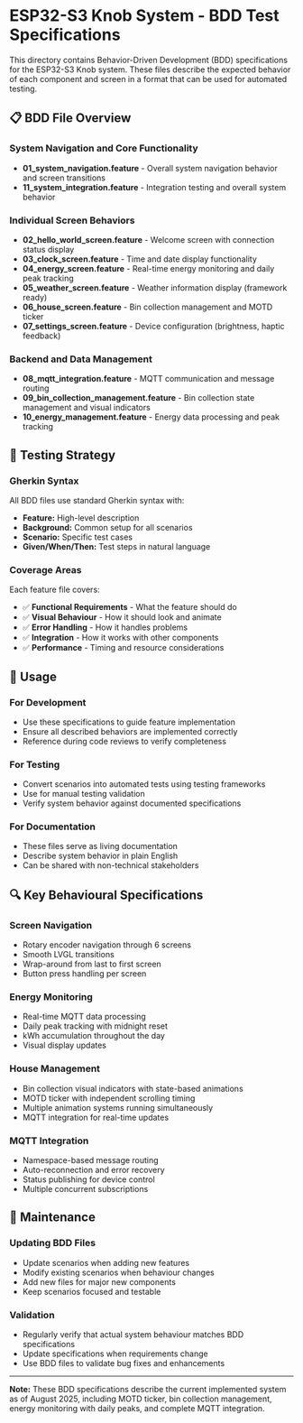 # ESP32-S3 Knob System - BDD Test Specifications

This directory contains Behavior-Driven Development (BDD) specifications for the ESP32-S3 Knob system. These files describe the expected behavior of each component and screen in a format that can be used for automated testing.

## 📋 BDD File Overview

### System Navigation and Core Functionality
- **01_system_navigation.feature** - Overall system navigation behavior and screen transitions
- **11_system_integration.feature** - Integration testing and overall system behavior

### Individual Screen Behaviors  
- **02_hello_world_screen.feature** - Welcome screen with connection status display
- **03_clock_screen.feature** - Time and date display functionality
- **04_energy_screen.feature** - Real-time energy monitoring and daily peak tracking
- **05_weather_screen.feature** - Weather information display (framework ready)
- **06_house_screen.feature** - Bin collection management and MOTD ticker
- **07_settings_screen.feature** - Device configuration (brightness, haptic feedback)

### Backend and Data Management
- **08_mqtt_integration.feature** - MQTT communication and message routing
- **09_bin_collection_management.feature** - Bin collection state management and visual indicators
- **10_energy_management.feature** - Energy data processing and peak tracking

## 🎯 Testing Strategy

### Gherkin Syntax
All BDD files use standard Gherkin syntax with:
- **Feature:** High-level description
- **Background:** Common setup for all scenarios
- **Scenario:** Specific test cases
- **Given/When/Then:** Test steps in natural language

### Coverage Areas
Each feature file covers:
- ✅ **Functional Requirements** - What the feature should do
- ✅ **Visual Behaviour** - How it should look and animate
- ✅ **Error Handling** - How it handles problems
- ✅ **Integration** - How it works with other components
- ✅ **Performance** - Timing and resource considerations

## 🚀 Usage

### For Development
- Use these specifications to guide feature implementation
- Ensure all described behaviors are implemented correctly
- Reference during code reviews to verify completeness

### For Testing
- Convert scenarios into automated tests using testing frameworks
- Use for manual testing validation
- Verify system behavior against documented specifications

### For Documentation
- These files serve as living documentation
- Describe system behavior in plain English
- Can be shared with non-technical stakeholders

## 🔍 Key Behavioural Specifications

### Screen Navigation
- Rotary encoder navigation through 6 screens
- Smooth LVGL transitions
- Wrap-around from last to first screen
- Button press handling per screen

### Energy Monitoring
- Real-time MQTT data processing
- Daily peak tracking with midnight reset
- kWh accumulation throughout the day
- Visual display updates

### House Management
- Bin collection visual indicators with state-based animations
- MOTD ticker with independent scrolling timing
- Multiple animation systems running simultaneously
- MQTT integration for real-time updates

### MQTT Integration
- Namespace-based message routing
- Auto-reconnection and error recovery
- Status publishing for device control
- Multiple concurrent subscriptions

## 📝 Maintenance

### Updating BDD Files
- Update scenarios when adding new features
- Modify existing scenarios when behaviour changes
- Add new files for major new components
- Keep scenarios focused and testable

### Validation
- Regularly verify that actual system behaviour matches BDD specifications
- Update specifications when requirements change
- Use BDD files to validate bug fixes and enhancements

---

**Note:** These BDD specifications describe the current implemented system as of August 2025, including MOTD ticker, bin collection management, energy monitoring with daily peaks, and complete MQTT integration.
